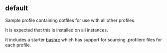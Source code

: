 ## default

Sample profile containing dotfiles for use with all other profiles.

It is expected that this is installed on all instances.

It includes a starter [bashrc](https://github.com/weavenet/bashdot/blob/master/profiles/default/bashrc)
which has support for sourcing .profilerc files for each profile.
